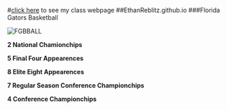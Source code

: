 #[click here](http://EthanReblitz.github.io/WPD) to see my class webpage
##EthanReblitz.github.io
###Florida Gators Basketball

![FGBBALL](http://www.gothamgators.com/storage/basketball.jpg?__SQUARESPACE_CACHEVERSION=1428845565352)

**2 National Chamionchips**

**5 Final Four Appearences**

**8 Elite Eight Appearences**

**7 Regular Season Conference Championchips**

**4 Conference Championchips**
